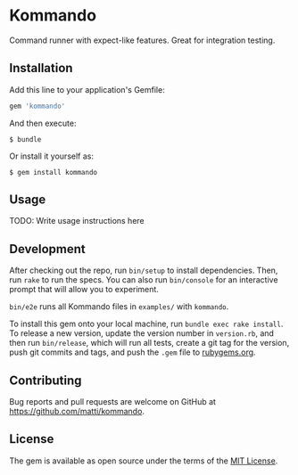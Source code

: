 # Kommando

Command runner with expect-like features. Great for integration testing.

## Installation

Add this line to your application's Gemfile:

```ruby
gem 'kommando'
```

And then execute:

    $ bundle

Or install it yourself as:

    $ gem install kommando

## Usage

TODO: Write usage instructions here

## Development

After checking out the repo, run `bin/setup` to install dependencies. Then, run `rake` to run the specs. You can also run `bin/console` for an interactive prompt that will allow you to experiment.

`bin/e2e` runs all Kommando files in `examples/` with `kommando`.

To install this gem onto your local machine, run `bundle exec rake install`. To release a new version, update the version number in `version.rb`, and then run `bin/release`, which will run all tests, create a git tag for the version, push git commits and tags, and push the `.gem` file to [rubygems.org](https://rubygems.org).

## Contributing

Bug reports and pull requests are welcome on GitHub at https://github.com/matti/kommando.


## License

The gem is available as open source under the terms of the [MIT License](http://opensource.org/licenses/MIT).
